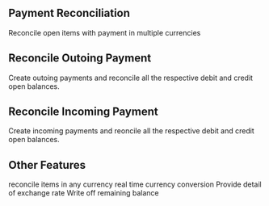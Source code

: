 Payment Reconciliation
--------------------------

Reconcile open items with payment in multiple currencies

Reconcile Outoing Payment
------------------------------

Create outoing payments and reconcile all the respective debit and credit open balances.

Reconcile Incoming Payment
----------------

Create incoming payments and reoncile all the respective debit and credit open balances. 

Other Features
-----------------

reconcile items in any currency
real time currency conversion
Provide detail of exchange rate
Write off remaining balance